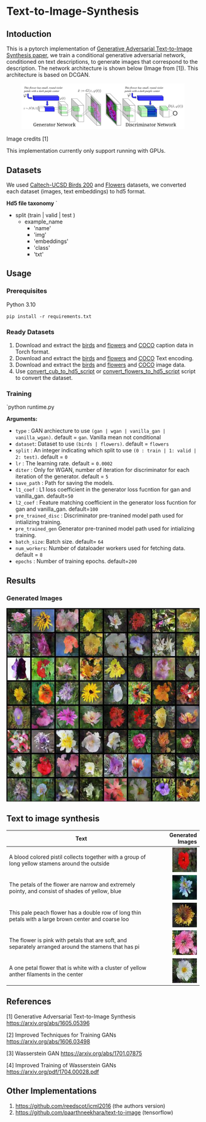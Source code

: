 # Text-to-Image-Synthesis

## Intoduction

This is a pytorch implementation of [Generative Adversarial Text-to-Image Synthesis paper](https://arxiv.org/abs/1605.05396), we train a conditional generative adversarial network, conditioned on text descriptions, to generate images that correspond to the description. The network architecture is shown below (Image from [1]). This architecture is based on DCGAN.

<figure><img src='images/pipeline.png'></figure>
Image credits [1]

This implementation currently only support running with GPUs.

## Datasets

We used [Caltech-UCSD Birds 200](http://www.vision.caltech.edu/visipedia/CUB-200.html) and [Flowers](http://www.robots.ox.ac.uk/~vgg/data/flowers/102/) datasets, we converted each dataset (images, text embeddings) to hd5 format.

**Hd5 file taxonomy**
`

- split (train | valid | test )
  - example_name
    - 'name'
    - 'img'
    - 'embeddings'
    - 'class'
    - 'txt'

## Usage

### Prerequisites

Python 3.10

```
pip install -r requirements.txt
```

### Ready Datasets

1. Download and extract the [birds](https://drive.google.com/file/d/0B0ywwgffWnLLLUc2WHYzM0Q2eWc/view?usp=sharing) and [flowers](https://drive.google.com/file/d/0B0ywwgffWnLLMl9uOU91MV80cVU/view?usp=sharing) and [COCO](https://drive.google.com/open?id=0B0ywwgffWnLLamltREhDRjlaT3M) caption data in Torch format.
2. Download and extract the [birds](https://drive.google.com/open?id=0B0ywwgffWnLLZW9uVHNjb2JmNlE) and [flowers](https://drive.google.com/file/d/0B0ywwgffWnLLcms2WWJQRFNSWXM/view?resourcekey=0-Av8zFbeDDvNcF1sSjDR32w) and [COCO]() Text encoding.
3. Download and extract the [birds](https://data.caltech.edu/records/65de6-vp158/files/CUB_200_2011.tgz?download=1) and [flowers](https://www.robots.ox.ac.uk/~vgg/data/flowers/102/102flowers.tgz) and [COCO]() image data.
4. Use [convert_cub_to_hd5_script](convert_cub_to_hd5_script.py) or [convert_flowers_to_hd5_script](convert_flowers_to_hd5_script.py) script to convert the dataset.

### Training

`python runtime.py

**Arguments:**

- `type` : GAN archiecture to use `(gan | wgan | vanilla_gan | vanilla_wgan)`. default = `gan`. Vanilla mean not conditional
- `dataset`: Dataset to use `(birds | flowers)`. default = `flowers`
- `split` : An integer indicating which split to use `(0 : train | 1: valid | 2: test)`. default = `0`
- `lr` : The learning rate. default = `0.0002`
- `diter` : Only for WGAN, number of iteration for discriminator for each iteration of the generator. default = `5`
- `save_path` : Path for saving the models.
- `l1_coef` : L1 loss coefficient in the generator loss fucntion for gan and vanilla_gan. default=`50`
- `l2_coef` : Feature matching coefficient in the generator loss fucntion for gan and vanilla_gan. default=`100`
- `pre_trained_disc` : Discriminator pre-tranined model path used for intializing training.
- `pre_trained_gen` Generator pre-tranined model path used for intializing training.
- `batch_size`: Batch size. default= `64`
- `num_workers`: Number of dataloader workers used for fetching data. default = `8`
- `epochs` : Number of training epochs. default=`200`

## Results

### Generated Images

<p align='center'>
<img src='images/64_flowers.jpeg'>
</p>

## Text to image synthesis

| Text                                                                                                 |                                                                                                                     Generated Images |
| ---------------------------------------------------------------------------------------------------- | -----------------------------------------------------------------------------------------------------------------------------------: |
| A blood colored pistil collects together with a group of long yellow stamens around the outside      | <img src='images/examples/a blood colored pistil collects together with a group of long yellow stamens around the outside whic.jpg'> |
| The petals of the flower are narrow and extremely pointy, and consist of shades of yellow, blue      | <img src='images/examples/the petals of the flower are narrow and extremely pointy, and consist of shades of yellow, blue and .jpg'> |
| This pale peach flower has a double row of long thin petals with a large brown center and coarse loo | <img src='images/examples/this pale peach flower has a double row of long thin petals with a large brown center and coarse loo.jpg'> |
| The flower is pink with petals that are soft, and separately arranged around the stamens that has pi | <img src='images/examples/the flower is pink with petals that are soft, and separately arranged around the stamens that has pi.jpg'> |
| A one petal flower that is white with a cluster of yellow anther filaments in the center             |             <img src='images/examples/a one petal flower that is white with a cluster of yellow anther filaments in the center.jpg'> |

## References

[1] Generative Adversarial Text-to-Image Synthesis https://arxiv.org/abs/1605.05396

[2] Improved Techniques for Training GANs https://arxiv.org/abs/1606.03498

[3] Wasserstein GAN https://arxiv.org/abs/1701.07875

[4] Improved Training of Wasserstein GANs https://arxiv.org/pdf/1704.00028.pdf

## Other Implementations

1. https://github.com/reedscot/icml2016 (the authors version)
2. https://github.com/paarthneekhara/text-to-image (tensorflow)
